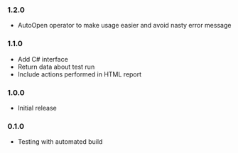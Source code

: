 ### 1.2.0
* AutoOpen operator to make usage easier and avoid nasty error message 

### 1.1.0
* Add C# interface
* Return data about test run
* Include actions performed in HTML report

### 1.0.0
* Initial release

### 0.1.0
* Testing with automated build

